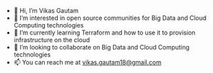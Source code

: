 - 👋 Hi, I’m Vikas Gautam
- 👀 I’m interested in open source communities for Big Data and Cloud Computing technologies
- 🌱 I’m currently learning Terraform and how to use it to provision infrastructure on the cloud
- 💞️ I’m looking to collaborate on Big Data and Cloud Computing technologies
- 📫 You can reach me at vikas.gautam18@gmail.com

<!---
vikasgautam18/vikasgautam18 is a ✨ special ✨ repository because its `README.md` (this file) appears on your GitHub profile.
You can click the Preview link to take a look at your changes.
--->
